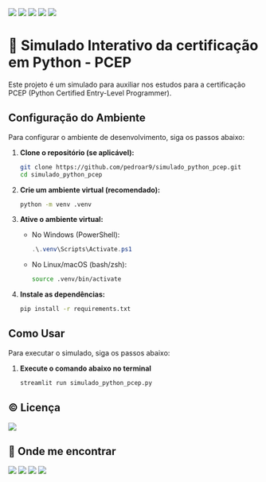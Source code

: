 <img src="https://img.shields.io/badge/Python-4584b6?style=for-the-badge&logo=python&logoColor=FFDE57"/>
<img src="https://img.shields.io/badge/Streamlit-%23FE4B4B.svg?style=for-the-badge&logo=streamlit&logoColor=white"/>  
<img src="https://img.shields.io/badge/markdown-%23000000.svg?style=for-the-badge&logo=markdown&logoColor=white"/>  
<img src="https://img.shields.io/badge/html5-%23E34F26.svg?style=for-the-badge&logo=html5&logoColor=white"/>
<img src="https://img.shields.io/badge/css3-%231572B6.svg?style=for-the-badge&logo=css3&logoColor=white"/>


# 🐍 Simulado Interativo da certificação em Python - PCEP

Este projeto é um simulado para auxiliar nos estudos para a certificação PCEP (Python Certified Entry-Level Programmer).

## Configuração do Ambiente

Para configurar o ambiente de desenvolvimento, siga os passos abaixo:

1.  **Clone o repositório (se aplicável):**
    ```bash
    git clone https://github.com/pedroar9/simulado_python_pcep.git
    cd simulado_python_pcep
    ```

2.  **Crie um ambiente virtual (recomendado):**
    ```bash
    python -m venv .venv
    ```

3.  **Ative o ambiente virtual:**
    *   No Windows (PowerShell):
        ```powershell
        .\.venv\Scripts\Activate.ps1
        ```
    *   No Linux/macOS (bash/zsh):
        ```bash
        source .venv/bin/activate
        ```

4.  **Instale as dependências:**
    ```bash
    pip install -r requirements.txt
    ```

## Como Usar

Para executar o simulado, siga os passos abaixo:

1. **Execute o comando abaixo no terminal**  
    ```bash 
    streamlit run simulado_python_pcep.py
    ```

## © Licença

![](https://img.shields.io/github/license/aaamenezes/demenezescast?style=for-the-badge)

## 📍 Onde me encontrar

<div>
<a href="https://github.com/pedroar9/" target="_blank"><img src="https://img.shields.io/badge/GitHub-100000?style=for-the-badge&logo=github&logoColor=white" target="_blank"></a>
<a href="mailto:pedrocarlos.assis@gmail.com)"><img src="https://img.shields.io/badge/-Gmail-red?style=for-the-badge&logo=gmail&logoColor=white" target="_blank"></a>
<a href="https://www.linkedin.com/in/pedrocarlos-assis/"><img src="https://img.shields.io/badge/LinkedIn-0077B5?style=for-the-badge&logo=linkedin&logoColor=white" target="_blank"></a>
<a href="https://www.youtube.com/@pedroar9"><img src="https://img.shields.io/badge/YouTube-FF0000?style=for-the-badge&logo=youtube&logoColor=white" target="_blank"></a>
</div>